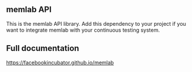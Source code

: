 ## memlab API

This is the memlab API library. Add this dependency to your project
if you want to integrate memlab with your continuous testing system.

## Full documentation
https://facebookincubator.github.io/memlab
